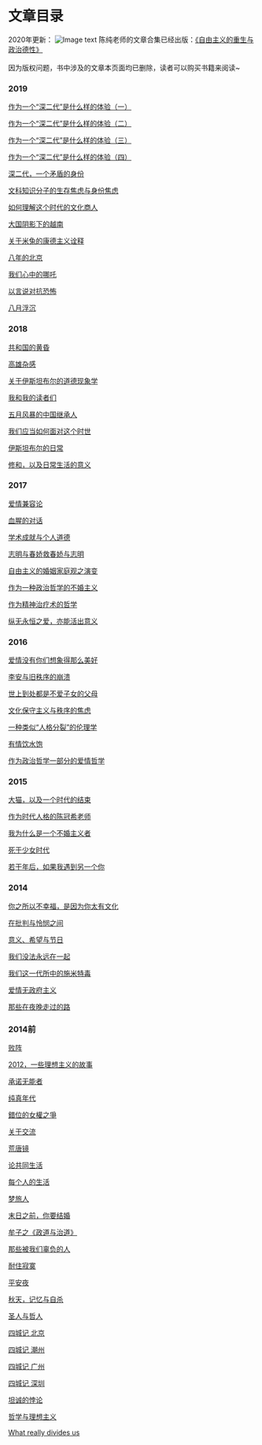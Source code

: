 # 文章目录

2020年更新：
 ![Image text]( https://github.com/ChenChunCamus/article/blob/master/cover.png)
陈纯老师的文章合集已经出版：<a href="https://books.google.com.hk/books?id=eV7cDwAAQBAJ&pg=PA320&lpg=PA320&dq
" title = "0000">《自由主义的重生与政治德性》</a>  
<br>因为版权问题，书中涉及的文章本页面均已删除，读者可以购买书籍来阅读~

<h3>2019</h3>

<a href="https://github.com/ChenChunCamus/article/blob/master/2019/作为一个“深二代”是什么样的体验（一）.md
" title = "1901">作为一个“深二代”是什么样的体验（一）</a> 

<a href="https://github.com/ChenChunCamus/article/blob/master/2019/作为一个“深二代”是什么样的体验（二）.md
" title = "1902">作为一个“深二代”是什么样的体验（二）</a> 

<a href="https://github.com/ChenChunCamus/article/blob/master/2019/作为一个“深二代”是什么样的体验（三）.md
" title = "1903">作为一个“深二代”是什么样的体验（三）</a> 

<a href="https://github.com/ChenChunCamus/article/blob/master/2019/作为一个“深二代”是什么样的体验（四）.md
" title = "1904">作为一个“深二代”是什么样的体验（四）</a> 

<a href="https://github.com/ChenChunCamus/article/blob/master/2019/深二代，一个矛盾的身份.md
" title = "1907">深二代，一个矛盾的身份</a> 

<a href="https://github.com/ChenChunCamus/article/blob/master/2019/文科知识分子的生存焦虑与身份焦虑.md
" title = "1908">文科知识分子的生存焦虑与身份焦虑</a> 

<a href="https://github.com/ChenChunCamus/article/blob/master/2019/如何理解这个时代的文化商人.md
" title = "1909">如何理解这个时代的文化商人</a> 

<a href="https://github.com/ChenChunCamus/article/blob/master/2019/大国阴影下的越南.md
" title = "1910">大国阴影下的越南</a> 

<a href="https://github.com/ChenChunCamus/article/blob/master/2019/关于米兔的康德主义诠释.md
" title = "1911">关于米兔的康德主义诠释</a> 

<a href="https://github.com/ChenChunCamus/article/blob/master/2019/八年的北京.md
" title = "1912">八年的北京</a> 

<a href="https://github.com/ChenChunCamus/article/blob/master/2019/我们心中的哪吒.md
" title = "1914">我们心中的哪吒</a> 

<a href="https://github.com/ChenChunCamus/article/blob/master/2019/以言说对抗恐怖.md
" title = "1918">以言说对抗恐怖</a> 

<a href="https://github.com/ChenChunCamus/article/blob/master/2019/八月浮沉.md
" title = "1919">八月浮沉</a> 

<h3>2018</h3>

<a href="https://github.com/ChenChunCamus/article/blob/master/2018/共和国的黄昏.md
" title = "1806">共和国的黄昏</a> 

<a href="https://github.com/ChenChunCamus/article/blob/master/2018/高雄杂感.md
" title = "1807">高雄杂感</a> 

<a href="https://github.com/ChenChunCamus/article/blob/master/2018/关于伊斯坦布尔的道德现象学.md
" title = "1808">关于伊斯坦布尔的道德现象学</a> 

<a href="https://github.com/ChenChunCamus/article/blob/master/2018/我和我的读者们.md
" title = "1810">我和我的读者们</a> 

<a href="https://github.com/ChenChunCamus/article/blob/master/2018/五月风暴的中国继承人.md
" title = "1811">五月风暴的中国继承人</a> 

<a href="https://github.com/ChenChunCamus/article/blob/master/2018/我们应当如何面对这个时世.md
" title = "1812">我们应当如何面对这个时世</a> 

<a href="https://github.com/ChenChunCamus/article/blob/master/2018/伊斯坦布尔的日常.md
" title = "1814">伊斯坦布尔的日常</a> 

<a href="https://github.com/ChenChunCamus/article/blob/master/2018/修和，以及日常生活的意义.md
" title = "1816">修和，以及日常生活的意义</a> 

<h3>2017</h3>

<a href="https://github.com/ChenChunCamus/article/tree/master/2017
" title = "1701">爱情兼容论</a> 

<a href="https://github.com/ChenChunCamus/article/blob/master/2017/血腥的对话.md
" title = "1703">血腥的对话</a>

<a href="https://github.com/ChenChunCamus/article/blob/master/2017/学术成就与个人道德.md
" title = "1704">学术成就与个人道德</a>

<a href="https://github.com/ChenChunCamus/article/blob/master/2017/志明与春娇救春娇与志明.md
" title = "1705">志明与春娇救春娇与志明</a>

<a href="https://github.com/ChenChunCamus/article/blob/master/2017/自由主义的婚姻家庭观之演变.md
" title = "1706">自由主义的婚姻家庭观之演变</a>

<a href="https://github.com/ChenChunCamus/article/blob/master/2017/作为一种政治哲学的不婚主义.md
" title = "1709">作为一种政治哲学的不婚主义</a>

<a href="https://github.com/ChenChunCamus/article/blob/master/2017/作为精神治疗术的哲学.md
" title = "1710">作为精神治疗术的哲学</a>

<a href="https://github.com/ChenChunCamus/article/blob/master/2017/纵无永恒之爱，亦能活出意义.md
" title = "1711">纵无永恒之爱，亦能活出意义</a>

<h3>2016</h3>

<a href="https://github.com/ChenChunCamus/article/blob/master/2016/爱情没有你们想象得那么美好.md
" title = "1601">爱情没有你们想象得那么美好</a> 

<a href="https://github.com/ChenChunCamus/article/blob/master/2016/李安与旧秩序的崩溃.md
" title = "1603">李安与旧秩序的崩溃</a> 

<a href="https://github.com/ChenChunCamus/article/blob/master/2016/世上到处都是不爱子女的父母.md
" title = "1605">世上到处都是不爱子女的父母</a> 

<a href="https://github.com/ChenChunCamus/article/blob/master/2016/文化保守主义与秩序的焦虑.md
" title = "1606">文化保守主义与秩序的焦虑</a> 

<a href="https://github.com/ChenChunCamus/article/blob/master/2016/一种类似“人格分裂”的伦理学.md
" title = "1607">一种类似“人格分裂”的伦理学</a> 

<a href="https://github.com/ChenChunCamus/article/blob/master/2016/有情饮水饱.md
" title = "1608">有情饮水饱</a> 

<a href="https://github.com/ChenChunCamus/article/blob/master/2016/作为政治哲学一部分的爱情哲学.md
" title = "1612">作为政治哲学一部分的爱情哲学</a> 

<h3>2015</h3>

<a href="https://github.com/ChenChunCamus/article/blob/master/2015/大猫，以及一个时代的结束.md
" title = "1501">大猫，以及一个时代的结束</a>

<a href="https://github.com/ChenChunCamus/article/blob/master/2015/作为时代人格的陈冠希老师.md
" title = "1503">作为时代人格的陈冠希老师</a> 

<a href="https://github.com/ChenChunCamus/article/blob/master/2015/我为什么是一个不婚主义者.md
" title = "1505">我为什么是一个不婚主义者</a> 

<a href="https://github.com/ChenChunCamus/article/blob/master/2015/死于少女时代.md
" title = "1506">死于少女时代</a> 

<a href="https://github.com/ChenChunCamus/article/blob/master/2015/若干年后，如果我遇到另一个你.md
" title = "1507">若干年后，如果我遇到另一个你</a> 

<h3>2014</h3>
<a href="https://github.com/ChenChunCamus/article/blob/master/2014/你之所以不幸福，是因为你太有文化.md
" title = "1401">你之所以不幸福，是因为你太有文化</a> 

<a href="https://github.com/ChenChunCamus/article/blob/master/2014/在批判与怜悯之间.md
" title = "1403">在批判与怜悯之间</a> 

<a href="https://github.com/ChenChunCamus/article/blob/master/2014/意义、希望与节日.md
" title = "1404">意义、希望与节日</a> 

<a href="https://github.com/ChenChunCamus/article/blob/master/2014/我们没法永远在一起.md
" title = "1405">我们没法永远在一起</a> 

<a href="https://github.com/ChenChunCamus/article/blob/master/2014/我们这一代所中的施米特毒.md
" title = "1406">我们这一代所中的施米特毒</a> 

<a href="https://github.com/ChenChunCamus/article/blob/master/2014/爱情无政府主义.md
" title = "1407">爱情无政府主义</a> 

<a href="https://github.com/ChenChunCamus/article/blob/master/2014/那些在夜晚走过的路.md
" title = "1410">那些在夜晚走过的路</a> 

<h3>2014前</h3>

<a href="https://github.com/ChenChunCamus/article/blob/master/2014前/败阵.md
" title = "0001">败阵</a> 

<a href="https://github.com/ChenChunCamus/article/blob/master/2014前/2012，一些理想主义的故事.md
" title = "0002">2012，一些理想主义的故事</a> 

<a href="https://github.com/ChenChunCamus/article/blob/master/2014前/承诺无能者.md
" title = "0003">承诺无能者</a> 

<a href="https://github.com/ChenChunCamus/article/blob/master/2014前/纯真年代.md
" title = "0004">纯真年代</a> 

<a href="https://github.com/ChenChunCamus/article/blob/master/2014前/錯位的女權之爭.md
" title = "0005">錯位的女權之爭</a> 

<a href="https://github.com/ChenChunCamus/article/blob/master/2014前/关于交流.md
" title = "0006">关于交流</a> 

<a href="https://github.com/ChenChunCamus/article/blob/master/2014前/荒唐镜.md
" title = "0007">荒唐镜</a> 

<a href="https://github.com/ChenChunCamus/article/blob/master/2014前/论共同生活.md
" title = "0008">论共同生活</a> 

<a href="https://github.com/ChenChunCamus/article/blob/master/2014前/每个人的生活.md
" title = "0009">每个人的生活</a> 

<a href="https://github.com/ChenChunCamus/article/blob/master/2014前/梦旅人.md
" title = "0010">梦旅人</a> 

<a href="https://github.com/ChenChunCamus/article/blob/master/2014前/末日之前，你要结婚.md
" title = "0011">末日之前，你要结婚</a> 

<a href="https://github.com/ChenChunCamus/article/blob/master/2014前/牟子之《政道与治道》.md
" title = "0012">牟子之《政道与治道》</a> 

<a href="https://github.com/ChenChunCamus/article/blob/master/2014前/那些被我们辜负的人.md
" title = "0013">那些被我们辜负的人</a> 

<a href="https://github.com/ChenChunCamus/article/blob/master/2014前/耐住寂寞.md
" title = "0014">耐住寂寞</a> 

<a href="https://github.com/ChenChunCamus/article/blob/master/2014前/平安夜.md
" title = "0015">平安夜</a> 

<a href="https://github.com/ChenChunCamus/article/blob/master/2014前/秋天，记忆与自杀.md
" title = "0016">秋天，记忆与自杀</a>

<a href="https://github.com/ChenChunCamus/article/blob/master/2014前/圣人与哲人.md
" title = "0017">圣人与哲人</a>

<a href="https://github.com/ChenChunCamus/article/blob/master/2014前/四城记 北京.md
" title = "0019">四城记 北京</a>

<a href="https://github.com/ChenChunCamus/article/blob/master/2014前/四城记 潮州.md
" title = "0020">四城记 潮州</a>

<a href="https://github.com/ChenChunCamus/article/blob/master/2014前/四城记 广州.md
" title = "0021">四城记 广州</a>

<a href="https://github.com/ChenChunCamus/article/blob/master/2014前/四城记 深圳.md
" title = "0022">四城记 深圳</a>

<a href="https://github.com/ChenChunCamus/article/blob/master/2014前/坦诚的悖论.md
" title = "0023">坦诚的悖论</a>

<a href="https://github.com/ChenChunCamus/article/blob/master/2014前/哲学与理想主义.md
" title = "0024">哲学与理想主义</a>

<a href="https://github.com/ChenChunCamus/article/blob/master/2014前/What really divides us.md
" title = "0025">What really divides us</a>

